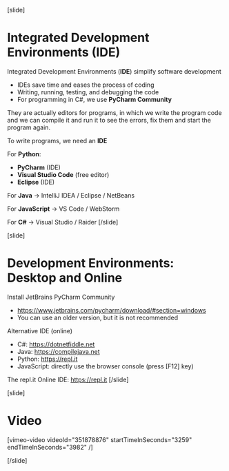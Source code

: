 [slide]
# Integrated Development Environments (IDE)
Integrated Development Environments (**IDE**) simplify software development
 * IDEs save time and eases the process of coding
 * Writing, running, testing, and debugging the code
 * For programming in C#, we use **PyCharm Community**

They are actually editors for programs, in which we write the program code and we can compile it and run it to see the errors, fix them and start the program again.

To write programs, we need an **IDE**

For **Python**:

* **PyCharm** (IDE)
* **Visual Studio Code** (free editor)
* **Eclipse** (IDE)

For **Java** -> IntelliJ IDEA / Eclipse / NetBeans

For **JavaScript** -> VS Code / WebStorm

For **C#** -> Visual Studio / Raider
[/slide]

[slide]
# Development Environments: Desktop and Online

Install JetBrains PyCharm Community

* https://www.jetbrains.com/pycharm/download/#section=windows
* You can use an older version, but it is not recommended

Alternative IDE (online)

* C#: https://dotnetfiddle.net
* Java: https://compilejava.net 
* Python: https://repl.it
* JavaScript: directly use the browser console (press \[F12\] key)

The repl.it Online IDE: https://repl.it
[/slide]

[slide]
# Video

[vimeo-video videoId="351878876" startTimeInSeconds="3259" endTimeInSeconds="3982" /]

[/slide]